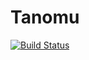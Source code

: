 # Tanomu

[![Build Status](https://travis-ci.org/ppworks/tanomu.svg?branch=master)](https://travis-ci.org/ppworks/tanomu)

